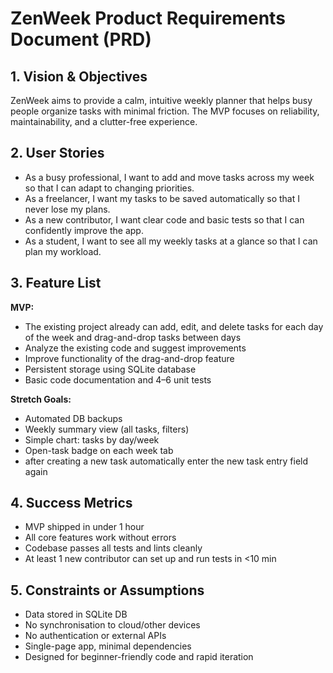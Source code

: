 # ZenWeek Product Requirements Document (PRD)

## 1. Vision & Objectives
ZenWeek aims to provide a calm, intuitive weekly planner that helps busy people organize tasks with minimal friction. The MVP focuses on reliability, maintainability, and a clutter-free experience.

## 2. User Stories
- As a busy professional, I want to add and move tasks across my week so that I can adapt to changing priorities.
- As a freelancer, I want my tasks to be saved automatically so that I never lose my plans.
- As a new contributor, I want clear code and basic tests so that I can confidently improve the app.
- As a student, I want to see all my weekly tasks at a glance so that I can plan my workload.

## 3. Feature List
**MVP:**
- The existing project already can add, edit, and delete tasks for each day of the week and drag-and-drop tasks between days
- Analyze the existing code and suggest improvements
- Improve functionality of the drag-and-drop feature
- Persistent storage using SQLite database
- Basic code documentation and 4–6 unit tests

**Stretch Goals:**
- Automated DB backups
- Weekly summary view (all tasks, filters)
- Simple chart: tasks by day/week
- Open-task badge on each week tab
- after creating a new task automatically enter the new task entry field again

## 4. Success Metrics
- MVP shipped in under 1 hour
- All core features work without errors
- Codebase passes all tests and lints cleanly
- At least 1 new contributor can set up and run tests in <10 min

## 5. Constraints or Assumptions
- Data stored in SQLite DB
- No synchronisation to cloud/other devices
- No authentication or external APIs
- Single-page app, minimal dependencies
- Designed for beginner-friendly code and rapid iteration